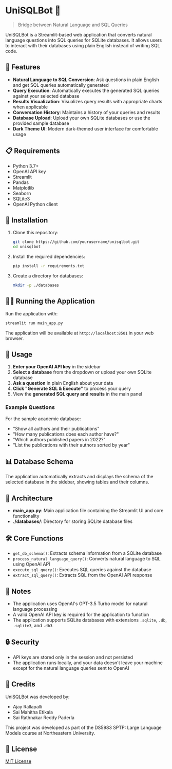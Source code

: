 # UniSQLBot 🤖

> Bridge between Natural Language and SQL Queries

UniSQLBot is a Streamlit-based web application that converts natural language questions into SQL queries for SQLite databases. It allows users to interact with their databases using plain English instead of writing SQL code.

## 🌟 Features

- **Natural Language to SQL Conversion**: Ask questions in plain English and get SQL queries automatically generated
- **Query Execution**: Automatically executes the generated SQL queries against your selected database
- **Results Visualization**: Visualizes query results with appropriate charts when applicable
- **Conversation History**: Maintains a history of your queries and results
- **Database Upload**: Upload your own SQLite databases or use the provided sample database
- **Dark Theme UI**: Modern dark-themed user interface for comfortable usage

## 📋 Requirements

- Python 3.7+
- OpenAI API key
- Streamlit
- Pandas
- Matplotlib
- Seaborn
- SQLite3
- OpenAI Python client

## 🚀 Installation

1. Clone this repository:
   ```bash
   git clone https://github.com/yourusername/unisqlbot.git
   cd unisqlbot
   ```

2. Install the required dependencies:
   ```bash
   pip install -r requirements.txt
   ```

3. Create a directory for databases:
   ```bash
   mkdir -p ./databases
   ```

## 🏃‍♂️ Running the Application

Run the application with:

```bash
streamlit run main_app.py
```

The application will be available at `http://localhost:8501` in your web browser.

## 💼 Usage

1. **Enter your OpenAI API key** in the sidebar
2. **Select a database** from the dropdown or upload your own SQLite database
3. **Ask a question** in plain English about your data
4. **Click "Generate SQL & Execute"** to process your query
5. View the **generated SQL query and results** in the main panel

### Example Questions

For the sample academic database:
- "Show all authors and their publications"
- "How many publications does each author have?"
- "Which authors published papers in 2022?"
- "List the publications with their authors sorted by year"

## 📊 Database Schema

The application automatically extracts and displays the schema of the selected database in the sidebar, showing tables and their columns.

## 🧩 Architecture

- **main_app.py**: Main application file containing the Streamlit UI and core functionality
- **./databases/**: Directory for storing SQLite database files

## 🛠️ Core Functions

- `get_db_schema()`: Extracts schema information from a SQLite database
- `process_natural_language_query()`: Converts natural language to SQL using OpenAI API
- `execute_sql_query()`: Executes SQL queries against the database
- `extract_sql_query()`: Extracts SQL from the OpenAI API response

## 📝 Notes

- The application uses OpenAI's GPT-3.5 Turbo model for natural language processing
- A valid OpenAI API key is required for the application to function
- The application supports SQLite databases with extensions `.sqlite`, `.db`, `.sqlite3`, and `.db3`

## 🔒 Security

- API keys are stored only in the session and not persisted
- The application runs locally, and your data doesn't leave your machine except for the natural language queries sent to OpenAI

## 👥 Credits

UniSQLBot was developed by:

- Ajay Rallapalli
- Sai Mahitha Etikala
- Sai Rathnakar Reddy Paderla

This project was developed as part of the DS5983 SPTP: Large Language Models course at Northeastern University.

## 📄 License

[MIT License](LICENSE)
